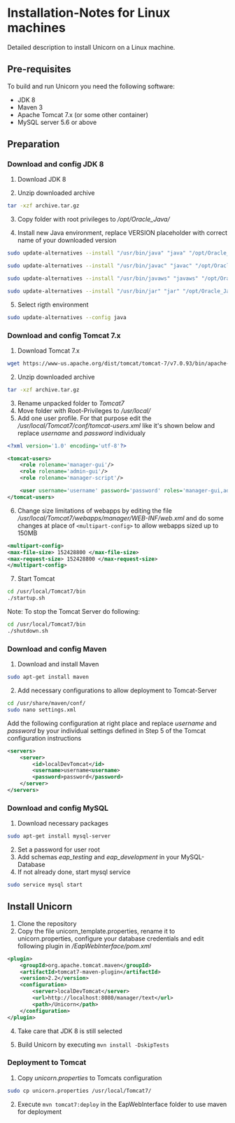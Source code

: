 # Installation-Notes for Linux machines

Detailed description to install Unicorn on a Linux machine. 

## Pre-requisites
To build and run Unicorn you need the following software:
- JDK 8
- Maven 3
- Apache Tomcat 7.x (or some other container)
- MySQL server 5.6 or above

## Preparation

### Download and config JDK 8
1. Download JDK 8 

2. Unzip downloaded archive 
```sh
tar -xzf archive.tar.gz
```

3. Copy folder with root privileges to _/opt/Oracle_Java/_

4. Install new Java environment, replace VERSION placeholder with correct name of your downloaded version
```sh 
sudo update-alternatives --install "/usr/bin/java" "java" "/opt/Oracle_Java/jdk1.8.0_VERSION/bin/java" 1 
```
```sh
sudo update-alternatives --install "/usr/bin/javac" "javac" "/opt/Oracle_Java/jdk1.8.0_VERSION/bin/javac" 1
```
```sh
sudo update-alternatives --install "/usr/bin/javaws" "javaws" "/opt/Oracle_Java/jdk1.8.0_VERSION/bin/javaws" 1
```
```sh
sudo update-alternatives --install "/usr/bin/jar" "jar" "/opt/Oracle_Java/jdk1.8.0_VERSION/bin/jar" 1 
``` 

5. Select rigth environment
```sh 
sudo update-alternatives --config java
```


### Download and config Tomcat 7.x
1. Download Tomcat 7.x
```sh
wget https://www-us.apache.org/dist/tomcat/tomcat-7/v7.0.93/bin/apache-tomcat-7.0.93.tar.gz
```
2. Unzip downloaded archive
```sh
tar -xzf archive.tar.gz
```
3. Rename unpacked folder to _Tomcat7_
4. Move folder with Root-Privileges to _/usr/local/_
5. Add one user profile. For that purpose edit the _/usr/local/Tomcat7/conf/tomcat-users.xml_ like it's shown below and replace _username_ and _password_ individualy
```xml 
<?xml version='1.0' encoding='utf-8'?>

<tomcat-users>
    <role rolename='manager-gui'/>
    <role rolename='admin-gui'/>
    <role rolename='manager-script'/>

    <user username='username' password='password' roles='manager-gui,admin-gui,manager-script'/>
</tomcat-users>
```

6. Change size limitations of webapps by editing the file _/usr/local/Tomcat7/webapps/manager/WEB-INF/web.xml_ and do some changes at place of `` <multipart-config> `` to allow webapps sized up to 150MB
```xml 
<multipart-config>
<max-file-size> 152428800 </max-file-size>
<max-request-size> 152428800 </max-request-size>
</multipart-config>
```
7. Start Tomcat
```sh
cd /usr/local/Tomcat7/bin
./startup.sh
````
Note: To stop the Tomcat Server do following:
```sh
cd /usr/local/Tomcat7/bin
./shutdown.sh
```

### Download and config Maven
1. Download and install Maven
```sh 
sudo apt-get install maven
```
2. Add necessary configurations to allow deployment to Tomcat-Server 
```sh
cd /usr/share/maven/conf/
sudo nano settings.xml
```
Add the following configuration at right place and replace _username_ and _password_ by your individual settings defined in Step 5 of the Tomcat configuration instructions
```xml
<servers>
    <server>
        <id>localDevTomcat</id>
        <username>username<username>
        <password>password</password>
    </server>
</servers>
```

### Download and config MySQL
1. Download necessary packages
```sh 
sudo apt-get install mysql-server
```
2. Set a password for user root
3. Add schemas _eap_testing_ and _eap_development_ in your MySQL-Database
4. If not already done, start mysql service
```sh
sudo service mysql start
```

## Install Unicorn
1. Clone the repository
3. Copy the file unicorn_template.properties, rename it to unicorn.properties, configure your database credentials and edit following plugin in _/EapWebInterface/pom.xml_
```xml
<plugin>
    <groupId>org.apache.tomcat.maven</groupId>
    <artifactId>tomcat7-maven-plugin</artifactId>
    <version>2.2</version>
    <configuration>
        <server>localDevTomcat</server>
        <url>http://localhost:8080/manager/text</url>
        <path>/Unicorn</path>
    </configuration>
</plugin>
```

4. Take care that JDK 8 is still selected

5. Build Unicorn by executing ```mvn install -DskipTests```

### Deployment to Tomcat

1. Copy _unicorn.properties_ to Tomcats configuration
```sh
sudo cp unicorn.properties /usr/local/Tomcat7/
```
2. Execute ```mvn tomcat7:deploy``` in the EapWebInterface folder to use maven for deployment


